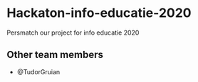 # Hackaton-info-educatie-2020
Persmatch our project for info educatie 2020

## Other team members

* @TudorGruian 